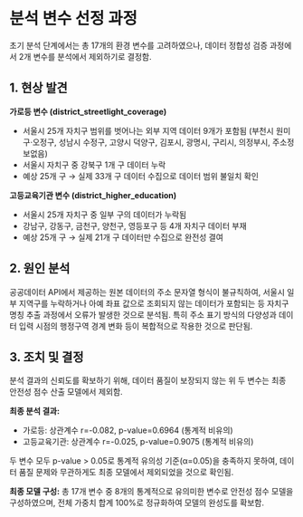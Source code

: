# 분석 변수 선정 과정

초기 분석 단계에서는 총 17개의 환경 변수를 고려하였으나, 데이터 정합성 검증 과정에서 2개 변수를 분석에서 제외하기로 결정함.

## 1. 현상 발견

**가로등 변수 (district_streetlight_coverage)**
- 서울시 25개 자치구 범위를 벗어나는 외부 지역 데이터 9개가 포함됨 (부천시 원미구·오정구, 성남시 수정구, 고양시 덕양구, 김포시, 광명시, 구리시, 의정부시, 주소정보없음)
- 서울시 자치구 중 강북구 1개 구 데이터 누락
- 예상 25개 구 → 실제 33개 구 데이터 수집으로 데이터 범위 불일치 확인

**고등교육기관 변수 (district_higher_education)**  
- 서울시 25개 자치구 중 일부 구의 데이터가 누락됨
- 강남구, 강동구, 금천구, 양천구, 영등포구 등 4개 자치구 데이터 부재
- 예상 25개 구 → 실제 21개 구 데이터만 수집으로 완전성 결여

## 2. 원인 분석

공공데이터 API에서 제공하는 원본 데이터의 주소 문자열 형식이 불규칙하여, 서울시 일부 지역구를 누락하거나 아예 좌표 값으로 조회되지 않는 데이터가 포함되는 등 자치구 명칭 추출 과정에서 오류가 발생한 것으로 분석됨. 특히 주소 표기 방식의 다양성과 데이터 입력 시점의 행정구역 경계 변화 등이 복합적으로 작용한 것으로 판단됨.

## 3. 조치 및 결정

분석 결과의 신뢰도를 확보하기 위해, 데이터 품질이 보장되지 않는 위 두 변수는 최종 안전성 점수 산출 모델에서 제외함. 

**최종 분석 결과:**
- 가로등: 상관계수 r=-0.082, p-value=0.6964 (통계적 비유의)
- 고등교육기관: 상관계수 r=-0.025, p-value=0.9075 (통계적 비유의)

두 변수 모두 p-value > 0.05로 통계적 유의성 기준(α=0.05)을 충족하지 못하여, 데이터 품질 문제와 무관하게도 최종 모델에서 제외되었을 것으로 확인됨.

**최종 모델 구성:**
총 17개 변수 중 8개의 통계적으로 유의미한 변수로 안전성 점수 모델을 구성하였으며, 전체 가중치 합계 100%로 정규화하여 모델의 완성도를 확보함.